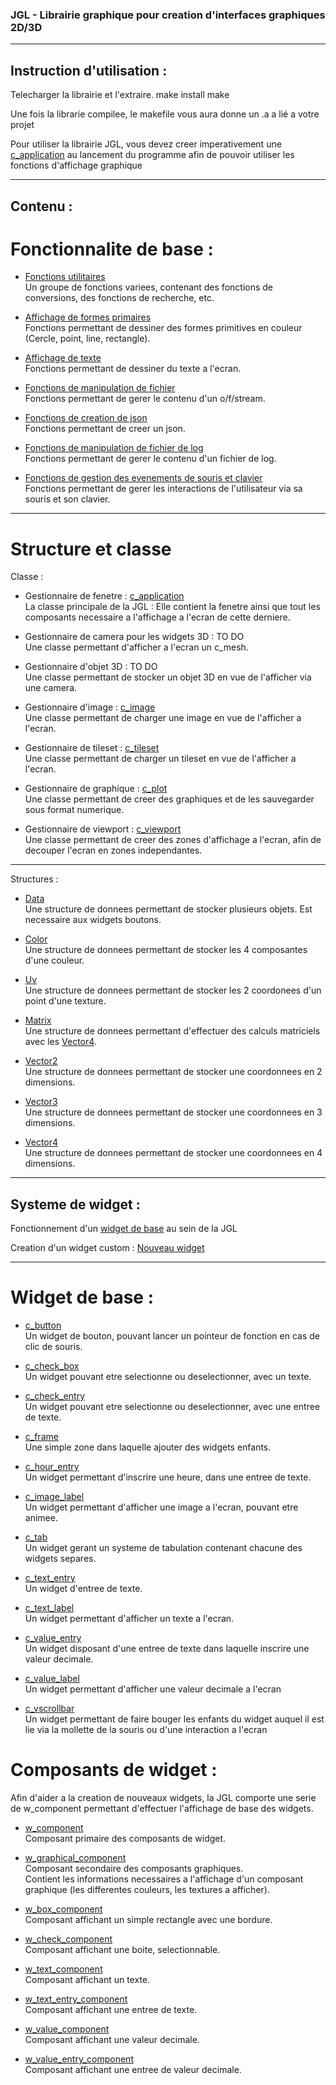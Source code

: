 ### JGL - Librairie graphique pour creation d'interfaces graphiques 2D/3D

***

## Instruction d'utilisation :
Telecharger la librairie et l'extraire.
make install
make

Une fois la librarie compilee, le makefile vous aura donne un .a a lié a votre projet

Pour utiliser la librairie JGL, vous devez creer imperativement une [c_application](.readme/application.md) au lancement du programme afin de pouvoir utiliser les fonctions d'affichage graphique

***

## Contenu :  
# Fonctionnalite de base :  
- [Fonctions utilitaires](.readme/utils.md)  
	Un groupe de fonctions variees, contenant des fonctions de conversions, des fonctions de recherche, etc.

- [Affichage de formes primaires](.readme/primitive.md)  
	Fonctions permettant de dessiner des formes primitives en couleur (Cercle, point, line, rectangle).

- [Affichage de texte](.readme/draw_text.md)  
	Fonctions permettant de dessiner du texte a l'ecran.

- [Fonctions de manipulation de fichier](.readme/file.md)  
	Fonctions permettant de gerer le contenu d'un o/f/stream.

- [Fonctions de creation de json](.readme/json.md)  
	Fonctions permettant de creer un json.

- [Fonctions de manipulation de fichier de log](.readme/log.md)  
	Fonctions permettant de gerer le contenu d'un fichier de log.

- [Fonctions de gestion des evenements de souris et clavier](.readme/event.md)  
	Fonctions permettant de gerer les interactions de l'utilisateur via sa souris et son clavier.  

***

# Structure et classe

Classe :

- Gestionnaire de fenetre : [c_application](.readme/application.md)  
	La classe principale de la JGL : Elle contient la fenetre ainsi que tout les composants necessaire a l'affichage a l'ecran de cette derniere.

- Gestionnaire de camera pour les widgets 3D : TO DO  
	Une classe permettant d'afficher a l'ecran un c_mesh.

- Gestionnaire d'objet 3D : TO DO  
	Une classe permettant de stocker un objet 3D en vue de l'afficher via une camera.

- Gestionnaire d'image : [c_image](.readme/image.md)  
	Une classe permettant de charger une image en vue de l'afficher a l'ecran.

- Gestionnaire de tileset : [c_tileset](.readme/tileset.md)  
	Une classe permettant de charger un tileset en vue de l'afficher a l'ecran.

- Gestionnaire de graphique : [c_plot](.readme/plot.md)  
	Une classe permettant de creer des graphiques et de les sauvegarder sous format numerique.

- Gestionnaire de viewport : [c_viewport](.readme/viewport.md)  
	Une classe permettant de creer des zones d'affichage a l'ecran, afin de decouper l'ecran en zones independantes.

***

Structures :

- [Data](.readme/data.md)  
	Une structure de donnees permettant de stocker plusieurs objets. Est necessaire aux widgets boutons.

- [Color](.readme/color.md)  
	Une structure de donnees permettant de stocker les 4 composantes d'une couleur.

- [Uv](.readme/geometry.md)  
	Une structure de donnees permettant de stocker les 2 coordonees d'un point d'une texture.

- [Matrix](.readme/matrix.md)  
	Une structure de donnees permettant d'effectuer des calculs matriciels avec les [Vector4](.readme/vector.md).

- [Vector2](.readme/vector.md)  
	Une structure de donnees permettant de stocker une coordonnees en 2 dimensions.

- [Vector3](.readme/vector.md)  
	Une structure de donnees permettant de stocker une coordonnees en 3 dimensions.

- [Vector4](.readme/vector.md)  
	Une structure de donnees permettant de stocker une coordonnees en 4 dimensions.

***

## Systeme de widget :
Fonctionnement d'un [widget de base](.readme/base_widget.md) au sein de la JGL

Creation d'un widget custom : [Nouveau widget](.readme/new_widget.md)

***

# Widget de base :
- [c_button](.readme/button.mb)  
	Un widget de bouton, pouvant lancer un pointeur de fonction en cas de clic de souris.

- [c_check_box](.readme/check_box.mb)  
	Un widget pouvant etre selectionne ou deselectionner, avec un texte.

- [c_check_entry](.readme/check_entry.mb)  
	Un widget pouvant etre selectionne ou deselectionner, avec une entree de texte.

- [c_frame](.readme/frame.mb)  
	Une simple zone dans laquelle ajouter des widgets enfants.

- [c_hour_entry](.readme/hour_entry.mb)  
	Un widget permettant d'inscrire une heure, dans une entree de texte.

- [c_image_label](.readme/image_label.mb)  
	Un widget permettant d'afficher une image a l'ecran, pouvant etre animee.

- [c_tab](.readme/tab.mb)  
	Un widget gerant un systeme de tabulation contenant chacune des widgets separes.

- [c_text_entry](.readme/text_entry.mb)  
	Un widget d'entree de texte.

- [c_text_label](.readme/text_label.mb)  
	Un widget permettant d'afficher un texte a l'ecran.

- [c_value_entry](.readme/value_entry.mb)  
	Un widget disposant d'une entree de texte dans laquelle inscrire une valeur decimale.

- [c_value_label](.readme/value_label.mb)  
	Un widget permettant d'afficher une valeur decimale a l'ecran

- [c_vscrollbar](.readme/scrollbar.mb)  
	Un widget permettant de faire bouger les enfants du widget auquel il est lie via la mollette de la souris ou d'une interaction a l'ecran

# Composants de widget :  
Afin d'aider a la creation de nouveaux widgets, la JGL comporte une serie de w_component permettant d'effectuer l'affichage de base des widgets.


- [w_component](.readme/comp.md)  
	Composant primaire des composants de widget.  

- [w_graphical_component](.readme/graph_comp.md)  
	Composant secondaire des composants graphiques.  
	Contient les informations necessaires a l'affichage d'un composant graphique (les differentes couleurs, les textures a afficher).

- [w_box_component](.readme/box_comp.md)  
	Composant affichant un simple rectangle avec une bordure.

- [w_check_component](.readme/check_comp.md)  
	Composant affichant une boite, selectionnable.

- [w_text_component](.readme/text_comp.md)  
	Composant affichant un texte.

- [w_text_entry_component](.readme/text_entry_comp.md)  
	Composant affichant une entree de texte.

- [w_value_component](.readme/value_comp.md)  
	Composant affichant une valeur decimale.

- [w_value_entry_component](.readme/value_entry_comp.md)  
	Composant affichant une entree de valeur decimale.
